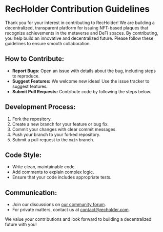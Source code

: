 # RecHolder Contribution Guidelines

Thank you for your interest in contributing to RecHolder! We are building a decentralized, transparent platform for issuing NFT-based plaques that recognize achievements in the metaverse and DeFi spaces. By contributing, you help build an innovative and decentralized future. Please follow these guidelines to ensure smooth collaboration.

## How to Contribute:
- **Report Bugs:** Open an issue with details about the bug, including steps to reproduce.
- **Suggest Features:** We welcome new ideas! Use the issue tracker to suggest features.
- **Submit Pull Requests:** Contribute code by following the steps below.

## Development Process:
1. Fork the repository.
2. Create a new branch for your feature or bug fix.
3. Commit your changes with clear commit messages.
4. Push your branch to your forked repository.
5. Submit a pull request to the `main` branch.

## Code Style:
- Write clean, maintainable code.
- Add comments to explain complex logic.
- Ensure that your code includes appropriate tests.

## Communication:
- Join our discussions on [our community forum](https://forum.recholder.com).
- For private matters, contact us at [contact@recholder.com](mailto:contact@recholder.com).

We value your contributions and look forward to building a decentralized future with you!
